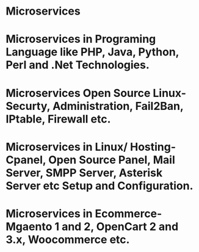 # Microservices
# Microservices in Programing Language like PHP, Java, Python, Perl and .Net Technologies.
# Microservices Open Source Linux- Securty, Administration, Fail2Ban, IPtable, Firewall etc.
# Microservices in Linux/ Hosting- Cpanel, Open Source Panel, Mail Server, SMPP Server, Asterisk Server etc Setup and Configuration.
# Microservices in Ecommerce- Mgaento 1 and 2, OpenCart 2 and 3.x, Woocommerce etc.

